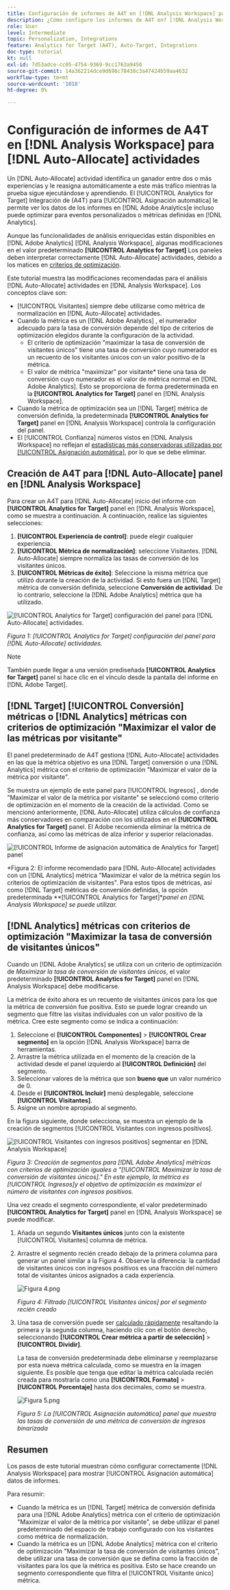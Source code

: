 ```yaml
---
title: Configuración de informes de A4T en [!DNL Analysis Workspace] para [!UICONTROL Asignación automática] Actividades
description: ¿Cómo configuro los informes de A4T en? [!DNL Analysis Workspace] para obtener los resultados esperados al ejecutar [!UICONTROL Asignación automática] actividades.
role: User
level: Intermediate
topic: Personalization, Integrations
feature: Analytics for Target (A4T), Auto-Target, Integrations
doc-type: tutorial
kt: null
exl-id: 7d53adce-cc05-4754-9369-9cc1763a9450
source-git-commit: 14a362214dce9d698c78438c3a47424b59aa4632
workflow-type: tm+mt
source-wordcount: '1018'
ht-degree: 0%

---
```


# Configuración de informes de A4T en [!DNL Analysis Workspace] para [!DNL Auto-Allocate] actividades

Un [!DNL Auto-Allocate] actividad identifica un ganador entre dos o más experiencias y le reasigna automáticamente a este más tráfico mientras la prueba sigue ejecutándose y aprendiendo. El [!UICONTROL Analytics for Target] Integración de (A4T) para [!UICONTROL Asignación automática] le permite ver los datos de los informes en [!DNL Adobe Analytics]e incluso puede optimizar para eventos personalizados o métricas definidas en [!DNL Analytics].

Aunque las funcionalidades de análisis enriquecidas están disponibles en [!DNL Adobe Analytics] [!DNL Analysis Workspace], algunas modificaciones en el valor predeterminado **[!UICONTROL Analytics for Target]** Los paneles deben interpretar correctamente [!DNL Auto-Allocate] actividades, debido a los matices en [criterios de optimización](https://experienceleague.adobe.com/docs/target/using/integrate/a4t/a4t-at-aa.html?lang=en#supported).

Este tutorial muestra las modificaciones recomendadas para el análisis [!DNL Auto-Allocate] actividades en [!DNL Analysis Workspace]. Los conceptos clave son:

* [!UICONTROL Visitantes] siempre debe utilizarse como métrica de normalización en [!DNL Auto-Allocate] actividades.
* Cuando la métrica es un [!DNL Adobe Analytics] , el numerador adecuado para la tasa de conversión depende del tipo de criterios de optimización elegidos durante la configuración de la actividad.
   * El criterio de optimización &quot;maximizar la tasa de conversión de visitantes únicos&quot; tiene una tasa de conversión cuyo numerador es un recuento de los visitantes únicos con un valor positivo de la métrica.
   * El valor de métrica &quot;maximizar&quot; por visitante* tiene una tasa de conversión cuyo numerador es el valor de métrica normal en [!DNL Adobe Analytics]. Esto se proporciona de forma predeterminada en la **[!UICONTROL Analytics for Target]** panel en [!DNL Analysis Workspace].
* Cuando la métrica de optimización sea un [!DNL Target] métrica de conversión definida, la predeterminada **[!UICONTROL Analytics for Target]** panel en [!DNL Analysis Workspace] controla la configuración del panel.
* El [!UICONTROL Confianza] números vistos en [!DNL Analysis Workspace] no reflejan el [estadísticas más conservadoras utilizadas por [!UICONTROL Asignación automática]](https://experienceleague.adobe.com/docs/target/using/activities/auto-allocate/automated-traffic-allocation.html?lang=en#section_98388996F0584E15BF3A99C57EEB7629), por lo que se debe eliminar.

## Creación de A4T para [!DNL Auto-Allocate] panel en [!DNL Analysis Workspace]

Para crear un A4T para [!DNL Auto-Allocate] inicio del informe con **[!UICONTROL Analytics for Target]** panel en [!DNL Analysis Workspace], como se muestra a continuación. A continuación, realice las siguientes selecciones:

1. **[!UICONTROL Experiencia de control]**: puede elegir cualquier experiencia.
2. **[!UICONTROL Métrica de normalización]**: seleccione Visitantes. [!DNL Auto-Allocate] siempre normaliza las tasas de conversión de los visitantes únicos.
3. **[!UICONTROL Métricas de éxito]**: Seleccione la misma métrica que utilizó durante la creación de la actividad. Si esto fuera un [!DNL Target] métrica de conversión definida, seleccione **Conversión de actividad**. De lo contrario, seleccione la [!DNL Adobe Analytics] métrica que ha utilizado.

![[!UICONTROL Analytics for Target] configuración del panel para [!DNL Auto-Allocate] actividades.](assets/AAFigure1.png)

*Figura 1: [!UICONTROL Analytics for Target] configuración del panel para [!DNL Auto-Allocate] actividades.*

>[!NOTE]
>
> También puede llegar a una versión prediseñada **[!UICONTROL Analytics for Target]** panel si hace clic en el vínculo desde la pantalla del informe en [!DNL Adobe Target].

## [!DNL Target] [!UICONTROL Conversión] métricas o [!DNL Analytics] métricas con criterios de optimización &quot;Maximizar el valor de las métricas por visitante&quot;

El panel predeterminado de A4T gestiona [!DNL Auto-Allocate] actividades en las que la métrica objetivo es una [!DNL Target] conversión o una [!DNL Analytics] métrica con el criterio de optimización &quot;Maximizar el valor de la métrica por visitante&quot;.

Se muestra un ejemplo de este panel para [!UICONTROL Ingresos] , donde &quot;Maximizar el valor de la métrica por visitante&quot; se seleccionó como criterio de optimización en el momento de la creación de la actividad. Como se mencionó anteriormente, [!DNL Auto-Allocate] utiliza cálculos de confianza más conservadores en comparación con los utilizados en el **[!UICONTROL Analytics for Target]** panel. El Adobe recomienda eliminar la métrica de confianza, así como las métricas de alza inferior y superior relacionadas.

![[!UICONTROL Informe de asignación automática de Analytics for Target] panel](assets/AAFigure2.png)

*Figura 2: El informe recomendado para [!DNL Auto-Allocate] actividades con un [!DNL Analytics] métrica &quot;Maximizar el valor de la métrica según los criterios de optimización de visitantes&quot;. Para estos tipos de métricas, así como [!DNL Target] métricas de conversión definidas, la opción predeterminada **[!UICONTROL Analytics for Target]**panel en [!DNL Analysis Workspace] se puede utilizar.*

## [!DNL Analytics] métricas con criterios de optimización &quot;Maximizar la tasa de conversión de visitantes únicos&quot;

Cuando un [!DNL Adobe Analytics] se utiliza con un criterio de optimización de *Maximizar la tasa de conversión de visitantes únicos*, el valor predeterminado **[!UICONTROL Analytics for Target]** panel en [!DNL Analysis Workspace] debe modificarse.

La métrica de éxito ahora es un recuento de visitantes únicos para los que la métrica de conversión fue positiva. Esto se puede lograr creando un segmento que filtre las visitas individuales con un valor positivo de la métrica. Cree este segmento como se indica a continuación:

1. Seleccione el **[!UICONTROL Componentes]** > **[!UICONTROL Crear segmento]** en la opción [!DNL Analysis Workspace] barra de herramientas.
1. Arrastre la métrica utilizada en el momento de la creación de la actividad desde el panel izquierdo al **[!UICONTROL Definición]** del segmento.
1. Seleccionar valores de la métrica que son **bueno que** un valor numérico de 0.
1. Desde el **[!UICONTROL Incluir]** menú desplegable, seleccione **[!UICONTROL Visitantes]**.
1. Asigne un nombre apropiado al segmento.

En la figura siguiente, donde selecciona, se muestra un ejemplo de la creación de segmentos [!UICONTROL Visitantes con ingresos positivos].

![[!UICONTROL Visitantes con ingresos positivos] segmentar en [!DNL Analysis Workspace]](assets/AAFigure3.png)

*Figura 3: Creación de segmentos para [!DNL Adobe Analytics] métricas con criterios de optimización iguales a &quot;[!UICONTROL Maximizar la tasa de conversión de visitantes únicos].&quot; En este ejemplo, la métrica es [!UICONTROL Ingresos]y el objetivo de optimización es maximizar el número de visitantes con ingresos positivos.*

Una vez creado el segmento correspondiente, el valor predeterminado  **[!UICONTROL Analytics for Target]** panel en [!DNL Analysis Workspace] se puede modificar.

1. Añada un segundo **Visitantes únicos** junto con la existente [!UICONTROL Visitantes] columna de métrica.
2. Arrastre el segmento recién creado debajo de la primera columna para generar un panel similar a la Figura 4. Observe la diferencia: la cantidad de visitantes únicos con ingresos positivos es una fracción del número total de visitantes únicos asignados a cada experiencia.

   ![Figura 4.png](assets/AAFigure4.png)

   *Figura 4: Filtrado [!UICONTROL Visitantes únicos] por el segmento recién creado*

3. Una tasa de conversión puede ser [calculado rápidamente](https://experienceleague.adobe.com/docs/analytics-learn/tutorials/components/calculated-metrics/quick-calculated-metrics-in-analysis-workspace.html?lang=en) resaltando la primera y la segunda columna, haciendo clic con el botón derecho, seleccionando **[!UICONTROL Crear métrica a partir de selección]** > **[!UICONTROL Dividir]**.

   La tasa de conversión predeterminada debe eliminarse y reemplazarse por esta nueva métrica calculada, como se muestra en la imagen siguiente. Es posible que tenga que editar la métrica calculada recién creada para mostrarla como una **[!UICONTROL Formato]** > **[!UICONTROL Porcentaje]** hasta dos decimales, como se muestra.

   ![Figura 5.png](assets/AAFigure5.png)

   *Figura 5: La [!UICONTROL Asignación automática] panel que muestra las tasas de conversión de una métrica de conversión de ingresos binarizada*

## Resumen

Los pasos de este tutorial muestran cómo configurar correctamente [!DNL Analysis Workspace] para mostrar [!UICONTROL Asignación automática] datos de informes.

Para resumir:

* Cuando la métrica es un [!DNL Target] métrica de conversión definida para una [!DNL Adobe Analytics] métrica con el criterio de optimización &quot;Maximizar el valor de la métrica por visitante&quot;, se debe utilizar el panel predeterminado del espacio de trabajo configurado con los visitantes como métrica de normalización.
* Cuando la métrica es un [!DNL Adobe Analytics] métrica con el criterio de optimización &quot;Maximizar la tasa de conversión de visitantes únicos&quot;, debe utilizar una tasa de conversión que se defina como la fracción de visitantes para los que la métrica es positiva. Esto se hace creando un segmento correspondiente que filtra el [!UICONTROL Visitante único] métrica.
